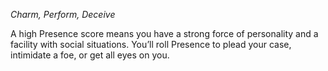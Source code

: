 
*Charm, Perform, Deceive*

A high Presence score means you have a strong force of personality and a facility with social situations. You’ll roll Presence to plead your case, intimidate a foe, or get all eyes on you.
